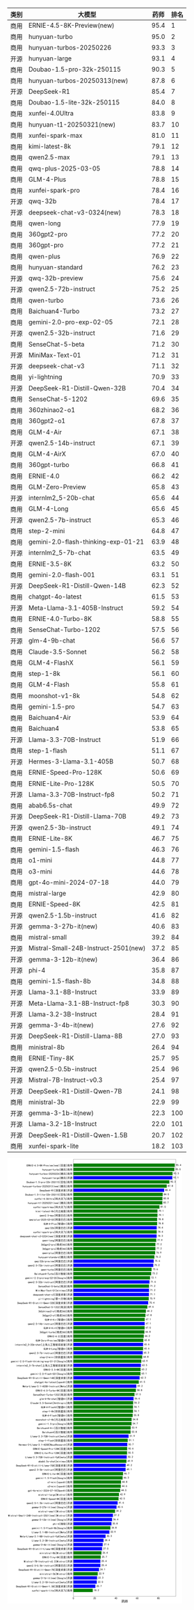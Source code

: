 
| 类别 | 大模型                         | 药师 | 排名 |
|-----|------------------------------|---------|----|
|商用|ERNIE-4.5-8K-Preview(new)|95.4|1|
|商用|hunyuan-turbo|95.0|2|
|商用|hunyuan-turbos-20250226|93.3|3|
|开源|hunyuan-large|93.1|4|
|商用|Doubao-1.5-pro-32k-250115|90.3|5|
|商用|hunyuan-turbos-20250313(new)|87.8|6|
|开源|DeepSeek-R1|85.4|7|
|商用|Doubao-1.5-lite-32k-250115|84.0|8|
|商用|xunfei-4.0Ultra|83.8|9|
|商用|hunyuan-t1-20250321(new)|83.7|10|
|商用|xunfei-spark-max|81.0|11|
|商用|kimi-latest-8k|79.1|12|
|商用|qwen2.5-max|79.1|13|
|商用|qwq-plus-2025-03-05|78.8|14|
|商用|GLM-4-Plus|78.8|15|
|商用|xunfei-spark-pro|78.4|16|
|开源|qwq-32b|78.4|17|
|开源|deepseek-chat-v3-0324(new)|78.3|18|
|商用|qwen-long|77.9|19|
|商用|360gpt2-pro|77.2|20|
|商用|360gpt-pro|77.2|21|
|商用|qwen-plus|76.9|22|
|商用|hunyuan-standard|76.2|23|
|开源|qwq-32b-preview|75.6|24|
|开源|qwen2.5-72b-instruct|75.2|25|
|商用|qwen-turbo|73.6|26|
|商用|Baichuan4-Turbo|73.2|27|
|商用|gemini-2.0-pro-exp-02-05|72.1|28|
|开源|qwen2.5-32b-instruct|71.6|29|
|商用|SenseChat-5-beta|71.2|30|
|开源|MiniMax-Text-01|71.2|31|
|开源|deepseek-chat-v3|71.1|32|
|商用|yi-lightning|70.9|33|
|开源|DeepSeek-R1-Distill-Qwen-32B|70.4|34|
|商用|SenseChat-5-1202|69.6|35|
|商用|360zhinao2-o1|68.2|36|
|商用|360gpt2-o1|67.8|37|
|商用|GLM-4-Air|67.1|38|
|开源|qwen2.5-14b-instruct|67.1|39|
|商用|GLM-4-AirX|67.0|40|
|商用|360gpt-turbo|66.8|41|
|商用|ERNIE-4.0|66.2|42|
|商用|GLM-Zero-Preview|65.8|43|
|开源|internlm2_5-20b-chat|65.6|44|
|商用|GLM-4-Long|65.6|45|
|开源|qwen2.5-7b-instruct|65.3|46|
|商用|step-2-mini|64.8|47|
|商用|gemini-2.0-flash-thinking-exp-01-21|63.9|48|
|开源|internlm2_5-7b-chat|63.5|49|
|商用|ERNIE-3.5-8K|63.2|50|
|商用|gemini-2.0-flash-001|63.1|51|
|开源|DeepSeek-R1-Distill-Qwen-14B|62.3|52|
|商用|chatgpt-4o-latest|61.5|53|
|开源|Meta-Llama-3.1-405B-Instruct|59.2|54|
|商用|ERNIE-4.0-Turbo-8K|58.8|55|
|商用|SenseChat-Turbo-1202|57.5|56|
|开源|glm-4-9b-chat|56.6|57|
|商用|Claude-3.5-Sonnet|56.2|58|
|商用|GLM-4-FlashX|56.1|59|
|商用|step-1-8k|56.1|60|
|商用|GLM-4-Flash|55.8|61|
|商用|moonshot-v1-8k|54.8|62|
|商用|gemini-1.5-pro|54.7|63|
|商用|Baichuan4-Air|53.9|64|
|商用|Baichuan4|53.8|65|
|开源|Llama-3.3-70B-Instruct|51.9|66|
|商用|step-1-flash|51.1|67|
|开源|Hermes-3-Llama-3.1-405B|50.7|68|
|商用|ERNIE-Speed-Pro-128K|50.6|69|
|商用|ERNIE-Lite-Pro-128K|50.5|70|
|开源|Llama-3.3-70B-Instruct-fp8|50.2|71|
|商用|abab6.5s-chat|49.9|72|
|开源|DeepSeek-R1-Distill-Llama-70B|49.2|73|
|开源|qwen2.5-3b-instruct|49.1|74|
|商用|ERNIE-Lite-8K|46.7|75|
|商用|gemini-1.5-flash|46.3|76|
|商用|o1-mini|44.8|77|
|商用|o3-mini|44.6|78|
|商用|gpt-4o-mini-2024-07-18|44.0|79|
|商用|mistral-large|42.9|80|
|商用|ERNIE-Speed-8K|42.5|81|
|开源|qwen2.5-1.5b-instruct|41.6|82|
|开源|gemma-3-27b-it(new)|40.6|83|
|商用|mistral-small|39.2|84|
|开源|Mistral-Small-24B-Instruct-2501(new)|37.2|85|
|开源|gemma-3-12b-it(new)|36.4|86|
|开源|phi-4|35.8|87|
|商用|gemini-1.5-flash-8b|34.8|88|
|开源|Llama-3.1-8B-Instruct|33.9|89|
|开源|Meta-Llama-3.1-8B-Instruct-fp8|30.3|90|
|开源|Llama-3.2-3B-Instruct|28.4|91|
|开源|gemma-3-4b-it(new)|27.6|92|
|开源|DeepSeek-R1-Distill-Llama-8B|27.0|93|
|商用|ministral-8b|26.4|94|
|商用|ERNIE-Tiny-8K|25.7|95|
|开源|qwen2.5-0.5b-instruct|25.4|96|
|开源|Mistral-7B-Instruct-v0.3|25.4|97|
|开源|DeepSeek-R1-Distill-Qwen-7B|24.1|98|
|商用|ministral-3b|22.9|99|
|开源|gemma-3-1b-it(new)|22.3|100|
|开源|Llama-3.2-1B-Instruct|22.0|101|
|开源|DeepSeek-R1-Distill-Qwen-1.5B|20.7|102|
|商用|xunfei-spark-lite|18.2|103|


![lin](../pic/药师.png)
